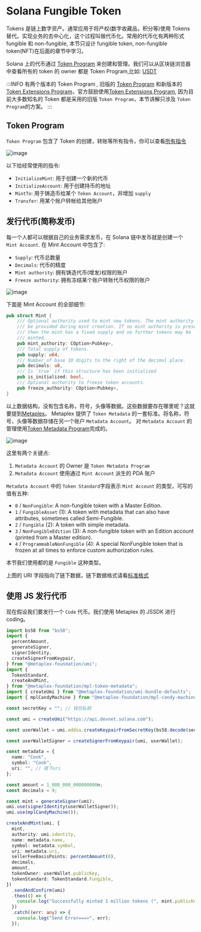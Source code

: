 # Solana Fungible Token

Tokens 是链上数字资产。通常应用于将产权(数字收藏品，积分等)使用 Tokens 替代。实现业务的去中心化，这个过程叫做代币化。常用的代币化有两种形式 fungible 和 non-fungible, 本节只设计 fungible token, non-fungible token(NFT)在后面的章节中学习。

Solana 上的代币通过 [Token Program](https://github.com/solana-labs/solana-program-library/tree/b1c44c171bc95e6ee74af12365cb9cbab68be76c/token/program) 来创建和管理。我们可以从区块链浏览器中查看所有的 token 的 owner 都是 Token Program,比如: [USDT](https://solscan.io/token/Es9vMFrzaCERmJfrF4H2FYD4KCoNkY11McCe8BenwNYB)

:::INFO
有两个版本的 Token Program , 旧版的 [Token Program](https://github.com/solana-labs/solana-program-library/tree/b1c44c171bc95e6ee74af12365cb9cbab68be76c/token/program) 和新版本的 [Token Extensions Program](https://github.com/solana-labs/solana-program-library/tree/b1c44c171bc95e6ee74af12365cb9cbab68be76c/token/program-2022)，官方鼓励使用[Token Extensions Program](https://github.com/solana-labs/solana-program-library/tree/b1c44c171bc95e6ee74af12365cb9cbab68be76c/token/program-2022), 因为目前大多数知名的 Token 都是采用的旧版 `Token Program`，本节讲解只涉及 `Token Program`的方案。
:::

## Token Program

`Token Program` 包含了 Token 的创建，转账等所有指令，你可以查看[所有指令](https://github.com/solana-labs/solana-program-library/blob/master/token/program/src/instruction.rs)

![image](/token-program.svg)

以下给经常使用的指令:

- `InitializeMint`: 用于创建一个新的代币
- `InitializeAccount`: 用于创建持币的地址
- `MintTo`: 用于铸造币给某个 `Token Account`，并增加 `supply`
- `Transfer`: 用某个账户转帐给其他账户

## 发行代币(简称发币)

每一个人都可以根据自己的业务需求发币，在 Solana 链中发币就是创建一个 `Mint Account`. 在 Mint Account 中包含了:

- `Supply`: 代币总数量
- `Decimals`: 代币的精度
- `Mint authority`: 拥有铸造代币(增发)权限的账户
- `Freeze authority`: 拥有冻结某个账户转账代币权限的账户

![image](/mint-account.svg)

下面是 Mint Account 的全部细节:

```rust
pub struct Mint {
    /// Optional authority used to mint new tokens. The mint authority may only
    /// be provided during mint creation. If no mint authority is present
    /// then the mint has a fixed supply and no further tokens may be
    /// minted.
    pub mint_authority: COption<Pubkey>,
    /// Total supply of tokens.
    pub supply: u64,
    /// Number of base 10 digits to the right of the decimal place.
    pub decimals: u8,
    /// Is `true` if this structure has been initialized
    pub is_initialized: bool,
    /// Optional authority to freeze token accounts.
    pub freeze_authority: COption<Pubkey>,
}
```

以上数据结构，没有包含名称，符号，头像等数据。这些数据要存在哪里呢？这就要提到[Metaplex](https://www.metaplex.com)。
Metaplex 提供了 `Token Metadata` 的一套标准。将名称，符号，头像等数据存储在另一个账户 `Metadata Account`。
对 `Metadata Account` 的管理使用[Token Metadata Program](https://docs.metaplex.com/programs/token-metadata/overview)完成的。

![image](/token-metadata-account.png)

这里有两个关键点:

1. `Metadata Account` 的 Owner 是 `Token Metadata Program`
2. `Metadata Account` 使用通过 `Mint Account` 派生的 PDA 账户

`Metadata Account` 中的 `Token Standard`字段表示 `Mint Account` 的类型，可写的值有五种:

- `0` / `NonFungible`: A non-fungible token with a Master Edition.
- `1` / `FungibleAsset` (1): A token with metadata that can also have attributes, sometimes called Semi-Fungible.
- `2` / `Fungible` (2): A token with simple metadata.
- `3` / `NonFungibleEdition` (3): A non-fungible token with an Edition account (printed from a Master edition).
- `4` / `ProgrammableNonFungible` (4): A special NonFungible token that is frozen at all times to enforce custom authorization rules.

本节我们使用都的是 `Fungible` 这种类型。

上图的 URI 字段指向了链下数据，链下数据格式请看[标准格式](https://developers.metaplex.com/token-metadata/token-standard)

## 使用 JS 发行代币

现在假设我们要发行一个 `Code` 代币。我们使用 Metaplex 的 JSSDK 进行 coding。

```typescript
import bs58 from "bs58";
import {
  percentAmount,
  generateSigner,
  signerIdentity,
  createSignerFromKeypair,
} from "@metaplex-foundation/umi";
import {
  TokenStandard,
  createAndMint,
} from "@metaplex-foundation/mpl-token-metadata";
import { createUmi } from "@metaplex-foundation/umi-bundle-defaults";
import { mplCandyMachine } from "@metaplex-foundation/mpl-candy-machine";

const secretKey = ""; // 钱包私钥

const umi = createUmi("https://api.devnet.solana.com");

const userWallet = umi.eddsa.createKeypairFromSecretKey(bs58.decode(secretKey));

const userWalletSigner = createSignerFromKeypair(umi, userWallet);

const metadata = {
  name: "Cook",
  symbol: "Cook",
  uri: "", // 链下uri
};

const amount = 1_000_000_000000000n;
const decimals = 9;

const mint = generateSigner(umi);
umi.use(signerIdentity(userWalletSigner));
umi.use(mplCandyMachine());

createAndMint(umi, {
  mint,
  authority: umi.identity,
  name: metadata.name,
  symbol: metadata.symbol,
  uri: metadata.uri,
  sellerFeeBasisPoints: percentAmount(0),
  decimals,
  amount,
  tokenOwner: userWallet.publicKey,
  tokenStandard: TokenStandard.Fungible,
})
  .sendAndConfirm(umi)
  .then(() => {
    console.log("Successfully minted 1 million tokens (", mint.publicKey, ")");
  })
  .catch((err: any) => {
    console.log("Send Error===>", err);
  });
```
